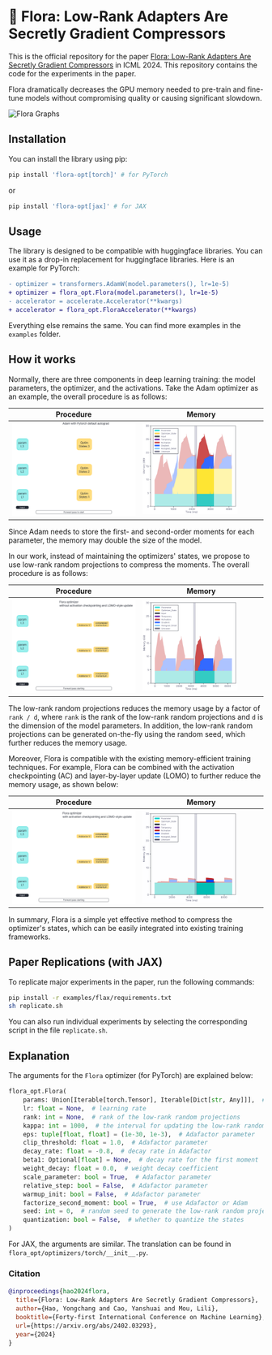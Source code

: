 # 💐 Flora: Low-Rank Adapters Are Secretly Gradient Compressors

This is the official repository for the paper [Flora: Low-Rank Adapters Are Secretly Gradient Compressors](https://arxiv.org/abs/2402.03293) in ICML 2024. This repository contains the code for the experiments in the paper.

Flora dramatically decreases the GPU memory needed to pre-train and fine-tune models without compromising quality or causing significant slowdown. 

![Flora Graphs](https://github.com/BorealisAI/flora-opt/assets/1929273/5bb88165-9bb6-4dbb-b346-5f172356d434)

## Installation

You can install the library using pip:

```bash
pip install 'flora-opt[torch]' # for PyTorch
```

or

```bash
pip install 'flora-opt[jax]' # for JAX
```

## Usage

The library is designed to be compatible with huggingface libraries. You can use it as a drop-in replacement for huggingface libraries. Here is an example for PyTorch:

```diff
- optimizer = transformers.AdamW(model.parameters(), lr=1e-5)
+ optimizer = flora_opt.Flora(model.parameters(), lr=1e-5)
- accelerator = accelerate.Accelerator(**kwargs)
+ accelerator = flora_opt.FloraAccelerator(**kwargs)
```

Everything else remains the same. You can find more examples in the `examples` folder.

## How it works

Normally, there are three components in deep learning training: the model parameters, the optimizer, and the activations. Take the Adam optimizer as an example, the overall procedure is as follows:

| Procedure                                                | Memory                                                   |
| -------------------------------------------------------- | -------------------------------------------------------- |
| <img src="assets/figures/Adam-Steps.gif" width="100%" /> | <img src="assets/figures/Adam-Memory.gif" width="81%" /> |

Since Adam needs to store the first- and second-order moments for each parameter, the memory may double the size of the model.

In our work, instead of maintaining the optimizers' states, we propose to use low-rank random projections to compress the moments. The overall procedure is as follows:

| Procedure                                                 | Memory                                                    |
| --------------------------------------------------------- | --------------------------------------------------------- |
| <img src="assets/figures/Flora-Steps.gif" width="100%" /> | <img src="assets/figures/Flora-Memory.gif" width="81%" /> |

The low-rank random projections reduces the memory usage by a factor of `rank / d`, where `rank` is the rank of the low-rank random projections and `d` is the dimension of the model parameters. In addition, the low-rank random projections can be generated on-the-fly using the random seed, which further reduces the memory usage.

Moreover, Flora is compatible with the existing memory-efficient training techniques. For example, Flora can be combined with the activation checkpointing (AC) and layer-by-layer update (LOMO) to further reduce the memory usage, as shown below:

| Procedure                                                         | Memory                                                            |
| ----------------------------------------------------------------- | ----------------------------------------------------------------- |
| <img src="assets/figures/Flora-AC-LOMO-Steps.gif" width="100%" /> | <img src="assets/figures/Flora-AC-LOMO-Memory.gif" width="81%" /> |

In summary, Flora is a simple yet effective method to compress the optimizer's states, which can be easily integrated into existing training frameworks.

## Paper Replications (with JAX)

To replicate major experiments in the paper, run the following commands:

```bash
pip install -r examples/flax/requirements.txt
sh replicate.sh
```

You can also run individual experiments by selecting the corresponding script in the file `replicate.sh`.

## Explanation

The arguments for the `Flora` optimizer (for PyTorch) are explained below:

```python
flora_opt.Flora(
    params: Union[Iterable[torch.Tensor], Iterable[Dict[str, Any]]],  # model parameters
    lr: float = None,  # learning rate
    rank: int = None,  # rank of the low-rank random projections
    kappa: int = 1000,  # the interval for updating the low-rank random projections
    eps: tuple[float, float] = (1e-30, 1e-3),  # Adafactor parameter
    clip_threshold: float = 1.0,  # Adafactor parameter
    decay_rate: float = -0.8,  # decay rate in Adafactor
    beta1: Optional[float] = None,  # decay rate for the first moment
    weight_decay: float = 0.0,  # weight decay coefficient
    scale_parameter: bool = True,  # Adafactor parameter
    relative_step: bool = False,  # Adafactor parameter
    warmup_init: bool = False,  # Adafactor parameter
    factorize_second_moment: bool = True,  # use Adafactor or Adam
    seed: int = 0,  # random seed to generate the low-rank random projections
    quantization: bool = False,  # whether to quantize the states
)
```

For JAX, the arguments are similar. The translation can be found in `flora_opt/optimizers/torch/__init__.py`.

### Citation

```bibtex
@inproceedings{hao2024flora,
  title={Flora: Low-Rank Adapters Are Secretly Gradient Compressors},
  author={Hao, Yongchang and Cao, Yanshuai and Mou, Lili},
  booktitle={Forty-first International Conference on Machine Learning},
  url={https://arxiv.org/abs/2402.03293},
  year={2024}
}
```
